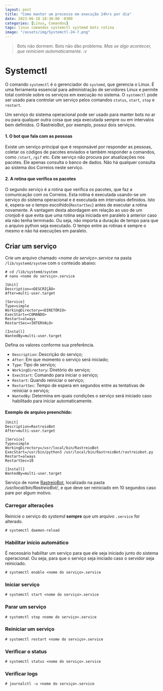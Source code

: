 ```yaml
---
layout: post
title: "Como manter um processo em execução 24hrs por dia"
date: 2023-06-10 18:30:00 -0300
categories: [Linux, Comandos]
tags: linux comandos systemctl systemd bots rotina
image: "/assets/img/Systemctl-24-7.png"
---
```


> Bots não dormem. Bots não dão problema. 
> *Mas se algo acontecer, que reiniciem automaticamente*. :v 

# Systemctl

O comando `systemctl` é o gerenciador do `systemd`, que gerencia o Linux. É uma ferramenta essencial para administração de servidores Linux e permite total controle sobre os serviços em execução no sistema. O `systemctl` pode ser usado para controlar um serviço pelos comandos `status`, `start`, `stop` e `restart`.

Um serviço do sistema operacional pode ser usado para manter bots no ar ou para qualquer outra coisa que seja executada sempre ou em intervalos bem definidos. O RastreioBot, por exemplo, possui dois serviços.

#### 1. O bot que fala com as pessoas

Existe um serviço principal que é responsável por responder as pessoas, coletar os códigos de pacotes enviados e também responder a comandos, como `/start`, `/gif` etc. Este serviço não procura por atualizações nos pacotes. Ele apenas consulta o banco de dados. Não há qualquer consulta ao sistema dos Correios neste serviço.

#### 2. A rotina que verifica os pacotes

O segundo serviço é a rotina que verifica os pacotes, que faz a comunicação com os Correios. Esta rotina é executada usando-se um serviço do sistema operacional e é executada em intervalos definidos. Isto é, espera-se o tempo escolhido(`RestartSec`) antes de executar a rotina novamente. A vantagem desta abordagem em relação ao uso de um *cronjob* é que evita que uma rotina seja iniciada em paralelo à anterior caso ela não tenha terminado. Ou seja, não importa a duração de tempo para que o arquivo python seja executado. O tempo entre as rotinas é sempre o mesmo e não há execuções em paralelo.

## Criar um serviço

Crie um arquivo chamado *\<nome do serviço\>.service* na pasta `/lib/systemd/system` com o conteúdo abaixo:

```shell
# cd /lib/systemd/system
# nano <nome do serviço>.service
```

```
[Unit]
Description=<DESCRIÇÃO>
After=multi-user.target

[Service]
Type=simple
WorkingDirectory=<DIRETÓRIO>
ExecStart=<COMANDO>
Restart=always
RestartSec=<INTERVALO>

[Install]
WantedBy=multi-user.target
```

Defina os valores conforme sua preferência.

- `Description`: Descrição do serviço; 
- `After`: Em que momento o serviço será iniciado;
- `Type`: Tipo de serviço;
- `WorkingDirectory`: Diretório do serviço;
- `ExecStart`: Comando para iniciar o serviço;
- `Restart`: Quando reiniciar o serviço;
- `RestartSec`: Tempo de espera em segundos entre as tentativas de reiniciar o serviço;
- `WantedBy`: Determina em quais condições o serviço será iniciado caso habilitado para iníciar automaticamente.

#### Exemplo de arquivo preenchido:

```
[Unit]
Description=RastreioBot
After=multi-user.target

[Service]
Type=simple
WorkingDirectory=/usr/local/bin/RastreioBot
ExecStart=/usr/bin/python3 /usr/local/bin/RastreioBot/rastreiobot.py
Restart=always
RestartSec=10

[Install]
WantedBy=multi-user.target
```

Serviço de nome [RastreioBot](#1-o-bot-que-fala-com-as-pessoas), localizado na pasta */usr/local/bin/RastreioBot/*, e que deve ser reiniciado em 10 segundos caso pare por algum motivo.

### Carregar alterações

Reinicie o serviço do *systemd* **sempre** que um arquivo `.service` for alterado.

```shell
# systemctl daemon-reload
```

### Habilitar início automático

É necessário habilitar um serviço para que ele seja iniciado junto do sistema operacional. Ou seja, para que o serviço seja iniciado caso o servidor seja reiniciado.

```shell
# systemctl enable <nome do serviço>.service
```

### Iniciar serviço

```shell
# systemctl start <nome do serviço>.service
```

### Parar um serviço

```shell
# systemctl stop <nome do serviço>.service
```

### Reiniciar um serviço
```shell
# systemctl restart <nome do serviço>.service
```

### Verificar o status
```shell
# systemctl status <nome do serviço>.service
```

### Verificar logs
```shell
# journalctl -u <nome do serviço>.service
```
